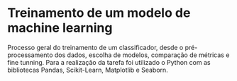 # Treinamento de um modelo de machine learning

Processo geral do treinamento de um classificador, desde o pré-processamento dos dados, escolha de modelos, comparação de métricas e fine tunning. Para a realização da tarefa foi utilizado o Python com as bibliotecas Pandas, Scikit-Learn, Matplotlib e Seaborn.
